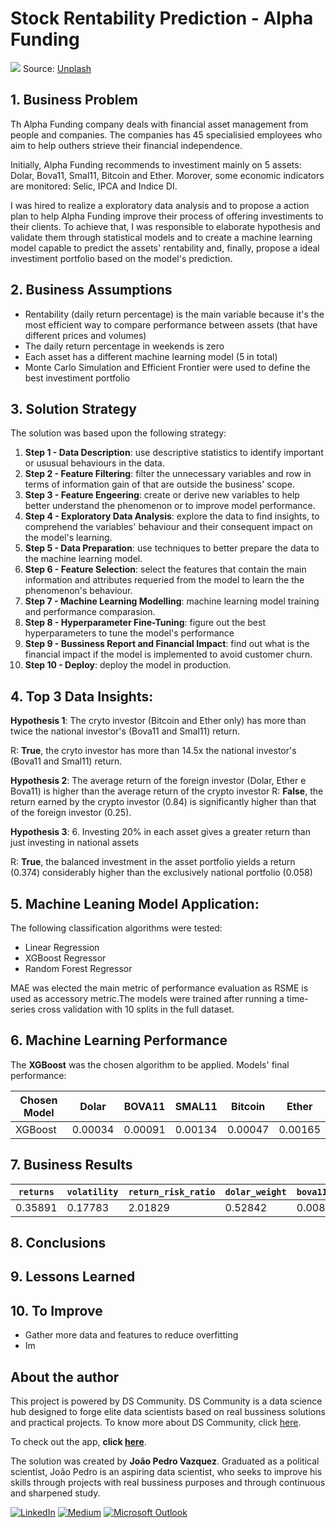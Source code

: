 # Stock Rentability Prediction - Alpha Funding

![](https://images.unsplash.com/photo-1611974789855-9c2a0a7236a3?ixlib=rb-1.2.1&ixid=MnwxMjA3fDB8MHxwaG90by1wYWdlfHx8fGVufDB8fHx8&auto=format&fit=crop&w=1470&q=80)
Source: [Unplash](https://images.unsplash.com/photo-1611974789855-9c2a0a7236a3?ixlib=rb-1.2.1&ixid=MnwxMjA3fDB8MHxwaG90by1wYWdlfHx8fGVufDB8fHx8&auto=format&fit=crop&w=1470&q=80)

## 1. Business Problem

Th Alpha Funding company deals with financial asset management from people and companies. The companies has 45 specialisied employees who aim to help outhers strieve their financial independence.

Initially, Alpha Funding recommends to investiment mainly on 5 assets: Dolar, Bova11, Smal11, Bitcoin and Ether. Morover, some economic indicators are monitored: Selic, IPCA and Indice DI.

I was hired to realize a exploratory data analysis and to propose a action plan to help Alpha Funding improve their process of offering investiments to their clients.
To achieve that, I was responsible to elaborate hypothesis and validate them through statistical models and to create a machine learning model capable to predict the assets' rentability and, finally, propose a ideal investiment portfolio based on the model's prediction.

## 2. Business Assumptions

* Rentability (daily return percentage) is the main variable because it's the most efficient way to compare performance between assets (that have different prices and volumes)
* The daily return percentage in weekends is zero
* Each asset has a different machine learning model (5 in total)
* Monte Carlo Simulation and Efficient Frontier were used to define the best investiment portfolio

## 3. Solution Strategy
The solution was based upon the following strategy:

1. **Step 1 - Data Description**: use descriptive statistics to identify important or ususual behaviours in the data.
2. **Step 2 - Feature Filtering**: filter the unnecessary variables and row in terms of information gain of that are outside the business' scope.
3. **Step 3 - Feature Engeering**: create or derive new variables to help better understand the phenomenon or to improve model performance.
4. **Step 4 - Exploratory Data Analysis**: explore the data to find insights, to comprehend the variables' behaviour and their consequent impact on the model's learning. 
5. **Step 5 - Data Preparation**: use techniques to better prepare the data to the machine learning model. 
6. **Step 6 - Feature Selection**: select the features that contain the main information and attributes requeried from the model to learn the the phenomenon's behaviour. 
7. **Step 7 - Machine Learning Modelling**: machine learning model training and performance comparasion. 
8. **Step 8 - Hyperparameter Fine-Tuning**: figure out the best hyperparameters to tune the model's performance
9. **Step 9 - Bussiness Report and Financial Impact**: find out what is the financial impact if the model is implemented to avoid customer churn.
10. **Step 10 - Deploy**: deploy the model in production. 

## 4. Top 3 Data Insights:
	
**Hypothesis 1**: The cryto investor (Bitcoin and Ether only) has more than twice the national investor's (Bova11 and Smal11) return.

R: **True**, the cryto investor has more than 14.5x the national investor's (Bova11 and Smal11) return.

**Hypothesis 2**: The average return of the foreign investor (Dolar, Ether e Bova11) is higher than the average return of the crypto investor
R: **False**, the return earned by the crypto investor (0.84) is significantly higher than that of the foreign investor (0.25).

**Hypothesis 3**: 6. Investing 20% in each asset gives a greater return than just investing in national assets 

R: **True**, the balanced investment in the asset portfolio yields a return (0.374) considerably higher than the exclusively national portfolio (0.058)

## 5. Machine Leaning Model Application:
The following classification algorithms were tested:

- Linear Regression
- XGBoost Regressor
- Random Forest Regressor

MAE was elected the main metric of performance evaluation as RSME is used as accessory metric.The models were trained after running a time-series cross validation with 10 splits in the full dataset.

## 6. Machine Learning Performance

The **XGBoost** was the chosen algorithm to be applied. Models' final performance:

| Chosen Model |  Dolar  |   BOVA11  |  SMAL11  |  Bitcoin  |  Ether  |
|--------------|---------|-----------|----------|-----------|---------|
|   XGBoost    | 0.00034 |  0.00091  | 0.00134  |  0.00047  | 0.00165 |

## 7. Business Results

| `returns` |  `volatility`  | `return_risk_ratio` |  `dolar_weight`  |	`bova11_weight`	| `smal11_weight` | `bitcoin_weight` | `ether_weight` |
|-----------|----------------|---------------------|------------------|-----------------|-----------------|------------------|----------------|
|  0.35891  |	  0.17783    |       2.01829	   |     0.52842      |	    0.00826	|     0.27851	  |      0.00007     |	   0.18473    |


## 8. Conclusions


## 9. Lessons Learned


## 10. To Improve
* Gather more data and features to reduce overfitting
* Im

## About the author

This project is powered by DS Community. DS Community is a data science hub designed to forge elite data scientists based on real bussiness solutions and practical projects. To know more about DS Community, click [here](https://www.comunidadedatascience.com/).

To check out the app, **click [here](https://churn-prediction-topbank.herokuapp.com/)**.

The solution was created by **João Pedro Vazquez**. Graduated as a political scientist, João Pedro is an aspiring data scientist, who seeks to improve his skills through projects with real bussiness purposes and through continuous and sharpened study.

[<img alt="LinkedIn" src="https://img.shields.io/badge/LinkedIn-0077B5?style=for-the-badge&logo=linkedin&logoColor=white"/>](https://www.linkedin.com/in/joao-pedro-vazquez/) [<img alt="Medium" src="https://img.shields.io/badge/Medium-12100E?style=for-the-badge&logo=medium&logoColor=white"/>](https://jpvazquez.medium.com/) [<img alt="Microsoft Outlook" src="https://img.shields.io/badge/Microsoft_Outlook-0078D4?style=for-the-badge&logo=microsoft-outlook&logoColor=white"/>](jpvazquezz@hotmail.com)
